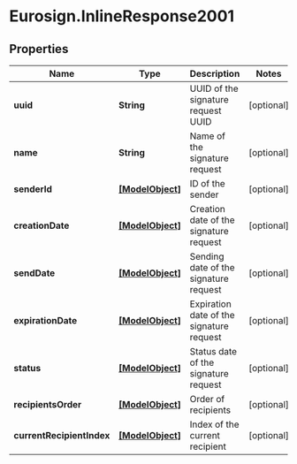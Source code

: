 # Eurosign.InlineResponse2001

## Properties
Name | Type | Description | Notes
------------ | ------------- | ------------- | -------------
**uuid** | **String** | UUID of the signature request UUID | [optional] 
**name** | **String** | Name of the signature request | [optional] 
**senderId** | [**[ModelObject]**](ModelObject.md) | ID of the sender | [optional] 
**creationDate** | [**[ModelObject]**](ModelObject.md) | Creation date of the signature request | [optional] 
**sendDate** | [**[ModelObject]**](ModelObject.md) | Sending date of the signature request | [optional] 
**expirationDate** | [**[ModelObject]**](ModelObject.md) | Expiration date of the signature request | [optional] 
**status** | [**[ModelObject]**](ModelObject.md) | Status date of the signature request | [optional] 
**recipientsOrder** | [**[ModelObject]**](ModelObject.md) | Order of recipients | [optional] 
**currentRecipientIndex** | [**[ModelObject]**](ModelObject.md) | Index of the current recipient | [optional] 
